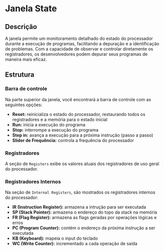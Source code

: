 # Janela State

## Descrição

A janela permite um monitoramento detalhado do estado do processador durante a execução de programas, facilitando a depuração e a identificação de problemas. Com a capacidade de observar e controlar diretamente os registradores, os desenvolvedores podem depurar seus programas de maneira mais eficaz.

## Estrutura

### Barra de controle
Na parte superior da janela, você encontrará a barra de controle com as seguintes opções:

- **Reset:** reinicializa o estado do processador, restaurando todos os registradores e a memória para o estado inicial
- **Run:** inicia a execução do programa
- **Stop:** interrompe a execução do programa
- **Step in:** avança a execução para a próxima instrução (passo a passo)
- **Slider de Frequência:** controla a frequência do processador

### Registradores

A seção de `Registers` exibe os valores atuais dos registradores de uso geral do processador.

### Registradores Internos

Na seção de `Internal Registers`, são mostrados os registradores internos do processador:
 
- **IR (Instruction Register):** armazena a intrução para ser executada 
- **SP (Stack Pointer):** armazena o endereço do topo da stack na memória
- **FR (Flag Register):** armazena as flags geradas por operações lógicas e erros
- **PC (Program Counter):** contém o endereço da próxima instrução a ser executada
- **KB (Keyboard):** mapeia o input do teclado
- **WC (Write Counter):** incrementado a cada operação de saída
